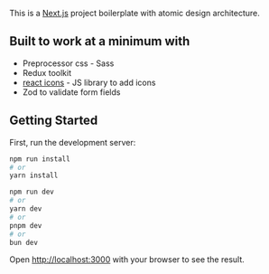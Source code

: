 This is a [Next.js](https://nextjs.org/) project boilerplate with atomic design architecture.

## Built to work at a minimum with

- Preprocessor css - Sass
- Redux toolkit
- [react icons](https://react-icons.github.io/react-icons/) - JS library to add icons
- Zod to validate form fields

## Getting Started

First, run the development server:

```bash
npm run install
# or
yarn install

npm run dev
# or
yarn dev
# or
pnpm dev
# or
bun dev
```

Open [http://localhost:3000](http://localhost:3000) with your browser to see the result.
